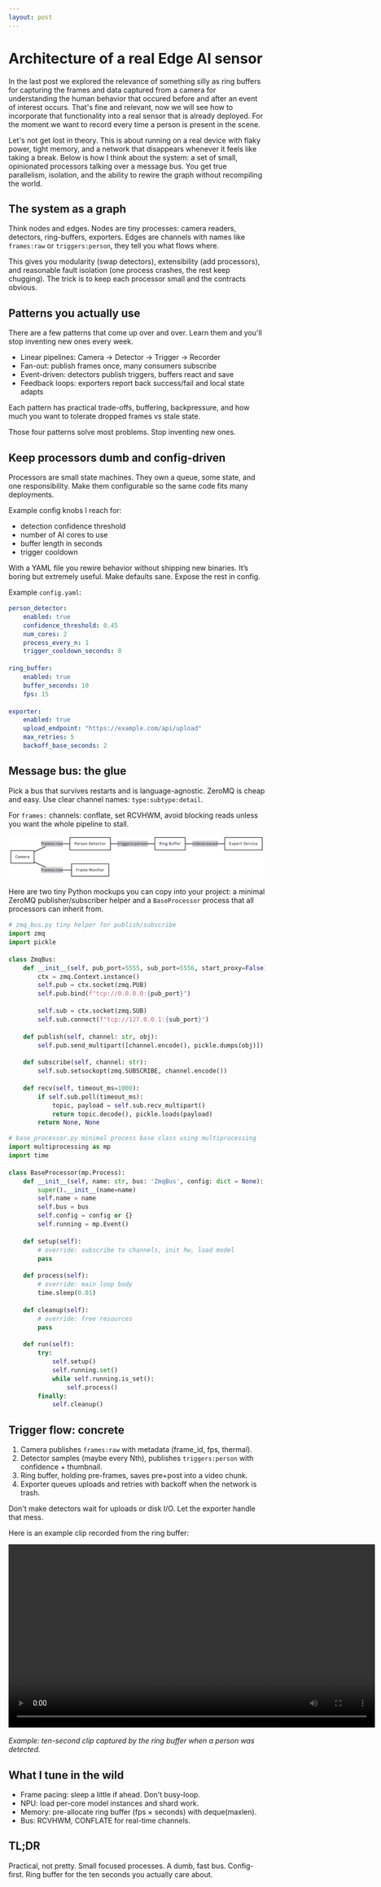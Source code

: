 ```yaml
---
layout: post
---
```


# Architecture of a real Edge AI sensor 

In the last post we explored the relevance of something silly as ring buffers for capturing the frames and data captured from a camera for understanding the human behavior that occured before and after an event of interest occurs. That's fine and relevant, now we will see how to incorporate that functionality into a real sensor that is already deployed. For the moment we want to record every time a person is present in the scene.

Let's not get lost in theory. This is about running on a real device with flaky power, tight memory, and a network that disappears whenever it feels like taking a break. Below is how I think about the system: a set of small, opinionated processors talking over a message bus. You get true parallelism, isolation, and the ability to rewire the graph without recompiling the world.

## The system as a graph

Think nodes and edges. Nodes are tiny processes: camera readers, detectors, ring-buffers, exporters. Edges are channels with names like `frames:raw` or `triggers:person`, they tell you what flows where.

This gives you modularity (swap detectors), extensibility (add processors), and reasonable fault isolation (one process crashes, the rest keep chugging). The trick is to keep each processor small and the contracts obvious.

## Patterns you actually use

There are a few patterns that come up over and over. Learn them and you'll stop inventing new ones every week.

- Linear pipelines: Camera → Detector → Trigger → Recorder
- Fan-out: publish frames once, many consumers subscribe
- Event-driven: detectors publish triggers, buffers react and save
- Feedback loops: exporters report back success/fail and local state adapts

Each pattern has practical trade-offs, buffering, backpressure, and how much you want to tolerate dropped frames vs stale state.

Those four patterns solve most problems. Stop inventing new ones.

## Keep processors dumb and config-driven

Processors are small state machines. They own a queue, some state, and one responsibility. Make them configurable so the same code fits many deployments.

Example config knobs I reach for:

- detection confidence threshold
- number of AI cores to use
- buffer length in seconds
- trigger cooldown

With a YAML file you rewire behavior without shipping new binaries. It’s boring but extremely useful. Make defaults sane. Expose the rest in config.

Example `config.yaml`:

```yaml
person_detector:
    enabled: true
    confidence_threshold: 0.45
    num_cores: 2
    process_every_n: 1
    trigger_cooldown_seconds: 8

ring_buffer:
    enabled: true
    buffer_seconds: 10
    fps: 15

exporter:
    enabled: true
    upload_endpoint: "https://example.com/api/upload"
    max_retries: 5
    backoff_base_seconds: 2
```

## Message bus: the glue

Pick a bus that survives restarts and is language-agnostic. ZeroMQ is cheap and easy. Use clear channel names: `type:subtype:detail`.

For `frames:` channels: conflate, set RCVHWM, avoid blocking reads unless you want the whole pipeline to stall.

![Flowchart](/assets/images/post4/flowchart_arch.png)

Here are two tiny Python mockups you can copy into your project: a minimal ZeroMQ publisher/subscriber helper and a `BaseProcessor` process that all processors can inherit from.

```python
# zmq_bus.py tiny helper for publish/subscribe
import zmq
import pickle

class ZmqBus:
    def __init__(self, pub_port=5555, sub_port=5556, start_proxy=False):
        ctx = zmq.Context.instance()
        self.pub = ctx.socket(zmq.PUB)
        self.pub.bind(f"tcp://0.0.0.0:{pub_port}")

        self.sub = ctx.socket(zmq.SUB)
        self.sub.connect(f"tcp://127.0.0.1:{sub_port}")

    def publish(self, channel: str, obj):
        self.pub.send_multipart([channel.encode(), pickle.dumps(obj)])

    def subscribe(self, channel: str):
        self.sub.setsockopt(zmq.SUBSCRIBE, channel.encode())

    def recv(self, timeout_ms=1000):
        if self.sub.poll(timeout_ms):
            topic, payload = self.sub.recv_multipart()
            return topic.decode(), pickle.loads(payload)
        return None, None
```

```python
# base_processor.py minimal process base class using multiprocessing
import multiprocessing as mp
import time

class BaseProcessor(mp.Process):
    def __init__(self, name: str, bus: 'ZmqBus', config: dict = None):
        super().__init__(name=name)
        self.name = name
        self.bus = bus
        self.config = config or {}
        self.running = mp.Event()

    def setup(self):
        # override: subscribe to channels, init hw, load model
        pass

    def process(self):
        # override: main loop body
        time.sleep(0.01)

    def cleanup(self):
        # override: free resources
        pass

    def run(self):
        try:
            self.setup()
            self.running.set()
            while self.running.is_set():
                self.process()
        finally:
            self.cleanup()
```

## Trigger flow: concrete

1. Camera publishes `frames:raw` with metadata (frame_id, fps, thermal).
2. Detector samples (maybe every Nth), publishes `triggers:person` with confidence + thumbnail.
3. Ring buffer, holding pre-frames, saves pre+post into a video chunk.
4. Exporter queues uploads and retries with backoff when the network is trash.

Don't make detectors wait for uploads or disk I/O. Let the exporter handle that mess.

Here is an example clip recorded from the ring buffer:

<video controls width="720">
    <source src="/assets/images/post4/vid_example.mp4" type="video/mp4">
    Your browser does not support the video tag.
</video>

*Example: ten-second clip captured by the ring buffer when a person was detected.*

## What I tune in the wild

- Frame pacing: sleep a little if ahead. Don't busy-loop.
- NPU: load per-core model instances and shard work.
- Memory: pre-allocate ring buffer (fps × seconds) with deque(maxlen).
- Bus: RCVHWM, CONFLATE for real-time channels.

## TL;DR

Practical, not pretty. Small focused processes. A dumb, fast bus. Config-first. Ring buffer for the ten seconds you actually care about.
